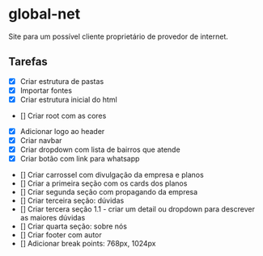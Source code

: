 # global-net
Site para um possível cliente proprietário de provedor de internet. 


## Tarefas 

- [X] Criar estrutura de pastas
- [X] Importar fontes
- [X] Criar estrutura inicial do html
- [] Criar root com as cores
- [X] Adicionar logo ao header
- [X] Criar navbar 
- [X] Criar dropdown com lista de bairros que atende
- [X] Criar botão com link para whatsapp
- [] Criar carrossel com divulgação da empresa e planos
- [] Criar a primeira seção com os cards dos planos 
- [] Criar segunda seção com propagando da empresa
- [] Criar terceira seção: dúvidas
- [] Criar tercera seção 1.1 - criar um detail ou dropdown para descrever as maiores dúvidas
- [] Criar quarta seção: sobre nós
- [] Criar footer com autor
- [] Adicionar break points: 768px, 1024px 

